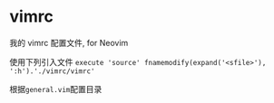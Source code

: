 # vimrc

我的 vimrc 配置文件, for Neovim

使用下列引入文件
`execute 'source' fnamemodify(expand('<sfile>'), ':h').'./vimrc/vimrc'`

根据`general.vim`配置目录

